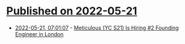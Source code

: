 # [Published on 2022-05-21](index.md)

* [2022-05-21, 07:01:07](https://news.ycombinator.com/item?id=31455864) - [Meticulous (YC S21) Is Hiring #2 Founding Engineer in London](https://news.ycombinator.com/item?id=31455864)
